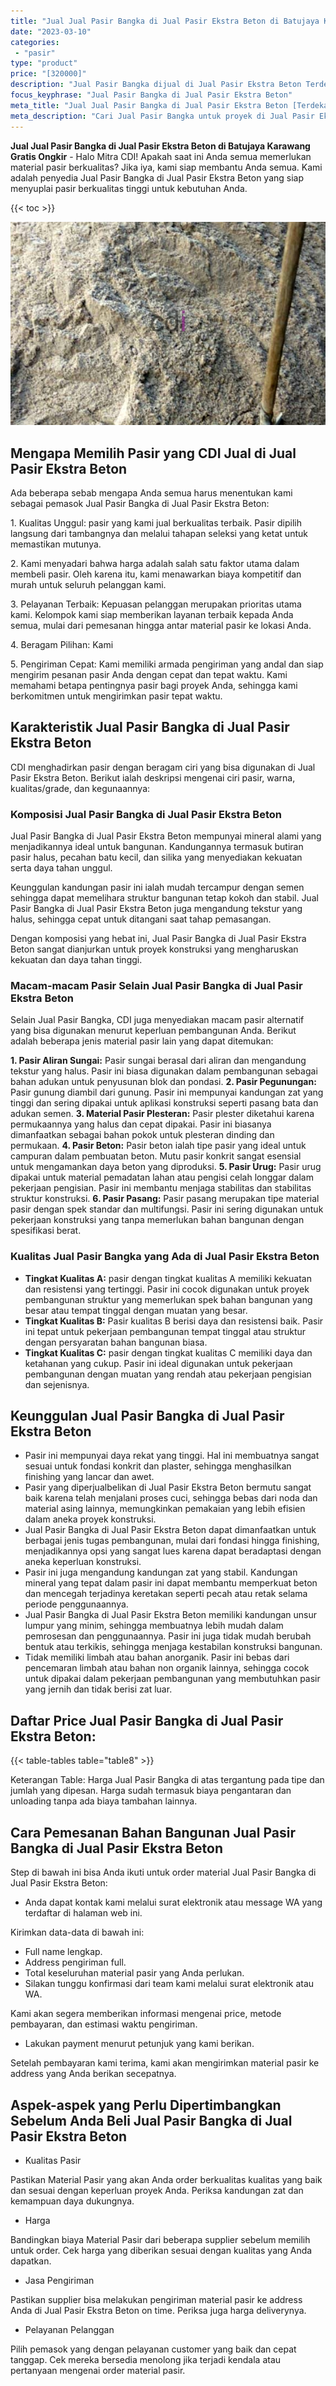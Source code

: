 ```yaml
---
title: "Jual Jual Pasir Bangka di Jual Pasir Ekstra Beton di Batujaya Karawang Gratis Ongkir"
date: "2023-03-10"
categories:
 - "pasir"
type: "product"
price: "[320000]"
description: "Jual Pasir Bangka dijual di Jual Pasir Ekstra Beton Terdekat. Jual Pasir Bangka ini sering digunakan dalam proyek konstruksi sebagai bahan campuran yang terpilih dan bersih. Silakan hubungi kami untuk informasi lebih lanjut."
focus_keyphrase: "Jual Pasir Bangka di Jual Pasir Ekstra Beton"
meta_title: "Jual Jual Pasir Bangka di Jual Pasir Ekstra Beton [Terdekat] - CDI"
meta_description: "Cari Jual Pasir Bangka untuk proyek di Jual Pasir Ekstra Beton? Kami menawarkan Jual Pasir Bangka berkualitas untuk bahan campuran. Segera dapatkan penawaran terbaik."
---
```


**Jual Jual Pasir Bangka di Jual Pasir Ekstra Beton di Batujaya Karawang Gratis Ongkir** - Halo Mitra CDI! Apakah saat ini Anda semua memerlukan material pasir berkualitas? Jika iya, kami siap membantu Anda semua. Kami adalah penyedia Jual Pasir Bangka di Jual Pasir Ekstra Beton yang siap menyuplai pasir berkualitas tinggi untuk kebutuhan Anda.

{{< toc >}}

![Jual Jual Pasir Bangka di Jual Pasir Ekstra Beton di Batujaya Karawang Gratis Ongkir](/images/pasir/pasir-bangunan-13.jpg)

## Mengapa Memilih Pasir yang CDI Jual di Jual Pasir Ekstra Beton

Ada beberapa sebab mengapa Anda semua harus menentukan kami sebagai pemasok Jual Pasir Bangka di Jual Pasir Ekstra Beton:

1\.  Kualitas Unggul: pasir yang kami jual berkualitas terbaik. Pasir dipilih langsung dari tambangnya dan melalui tahapan seleksi yang ketat untuk memastikan mutunya.

2\.  Kami menyadari bahwa harga adalah salah satu faktor utama dalam membeli pasir. Oleh karena itu, kami menawarkan biaya kompetitif dan murah untuk seluruh pelanggan kami.

3\.  Pelayanan Terbaik: Kepuasan pelanggan merupakan prioritas utama kami. Kelompok kami siap memberikan layanan terbaik kepada Anda semua, mulai dari pemesanan hingga antar material pasir ke lokasi Anda.

4\.  Beragam Pilihan: Kami

5\.  Pengiriman Cepat: Kami memiliki armada pengiriman yang andal dan siap mengirim pesanan pasir Anda dengan cepat dan tepat waktu. Kami memahami betapa pentingnya pasir bagi proyek Anda, sehingga kami berkomitmen untuk mengirimkan pasir tepat waktu.

## Karakteristik Jual Pasir Bangka di Jual Pasir Ekstra Beton

CDI menghadirkan pasir dengan beragam ciri yang bisa digunakan di Jual Pasir Ekstra Beton. Berikut ialah deskripsi mengenai ciri pasir, warna, kualitas/grade, dan kegunaannya:

### Komposisi Jual Pasir Bangka di Jual Pasir Ekstra Beton

Jual Pasir Bangka di Jual Pasir Ekstra Beton mempunyai mineral alami yang menjadikannya ideal untuk bangunan. Kandungannya termasuk butiran pasir halus, pecahan batu kecil, dan silika yang menyediakan kekuatan serta daya tahan unggul.

Keunggulan kandungan pasir ini ialah mudah tercampur dengan semen sehingga dapat memelihara struktur bangunan tetap kokoh dan stabil. Jual Pasir Bangka di Jual Pasir Ekstra Beton juga mengandung tekstur yang halus, sehingga cepat untuk ditangani saat tahap pemasangan.

Dengan komposisi yang hebat ini, Jual Pasir Bangka di Jual Pasir Ekstra Beton sangat dianjurkan untuk proyek konstruksi yang mengharuskan kekuatan dan daya tahan tinggi.

### Macam-macam Pasir Selain Jual Pasir Bangka di Jual Pasir Ekstra Beton

Selain Jual Pasir Bangka, CDI juga menyediakan macam pasir alternatif yang bisa digunakan menurut keperluan pembangunan Anda. Berikut adalah beberapa jenis material pasir lain yang dapat ditemukan:

**1\. Pasir Aliran Sungai:** Pasir sungai berasal dari aliran dan mengandung tekstur yang halus. Pasir ini biasa digunakan dalam pembangunan sebagai bahan adukan untuk penyusunan blok dan pondasi.
**2\. Pasir Pegunungan:** Pasir gunung diambil dari gunung. Pasir ini mempunyai kandungan zat yang tinggi dan sering dipakai untuk aplikasi konstruksi seperti pasang bata dan adukan semen.
**3\. Material Pasir Plesteran:** Pasir plester diketahui karena permukaannya yang halus dan cepat dipakai. Pasir ini biasanya dimanfaatkan sebagai bahan pokok untuk plesteran dinding dan permukaan.
**4\. Pasir Beton:** Pasir beton ialah tipe pasir yang ideal untuk campuran dalam pembuatan beton. Mutu pasir konkrit sangat esensial untuk mengamankan daya beton yang diproduksi.
**5\. Pasir Urug:** Pasir urug dipakai untuk material pemadatan lahan atau pengisi celah longgar dalam pekerjaan pengisian. Pasir ini membantu menjaga stabilitas dan stabilitas struktur konstruksi.
**6\. Pasir Pasang:** Pasir pasang merupakan tipe material pasir dengan spek standar dan multifungsi. Pasir ini sering digunakan untuk pekerjaan konstruksi yang tanpa memerlukan bahan bangunan dengan spesifikasi berat.

### Kualitas Jual Pasir Bangka yang Ada di Jual Pasir Ekstra Beton

*   **Tingkat Kualitas A:** pasir dengan tingkat kualitas A memiliki kekuatan dan resistensi yang tertinggi. Pasir ini cocok digunakan untuk proyek pembangunan struktur yang memerlukan spek bahan bangunan yang besar atau tempat tinggal dengan muatan yang besar.
*   **Tingkat Kualitas B:** Pasir kualitas B berisi daya dan resistensi baik. Pasir ini tepat untuk pekerjaan pembangunan tempat tinggal atau struktur dengan persyaratan bahan bangunan biasa.
*   **Tingkat Kualitas C:** pasir dengan tingkat kualitas C memiliki daya dan ketahanan yang cukup. Pasir ini ideal digunakan untuk pekerjaan pembangunan dengan muatan yang rendah atau pekerjaan pengisian dan sejenisnya.

## Keunggulan Jual Pasir Bangka di Jual Pasir Ekstra Beton

*   Pasir ini mempunyai daya rekat yang tinggi. Hal ini membuatnya sangat sesuai untuk fondasi konkrit dan plaster, sehingga menghasilkan finishing yang lancar dan awet.
*   Pasir yang diperjualbelikan di Jual Pasir Ekstra Beton bermutu sangat baik karena telah menjalani proses cuci, sehingga bebas dari noda dan material asing lainnya, memungkinkan pemakaian yang lebih efisien dalam aneka proyek konstruksi.
*   Jual Pasir Bangka di Jual Pasir Ekstra Beton dapat dimanfaatkan untuk berbagai jenis tugas pembangunan, mulai dari fondasi hingga finishing, menjadikannya opsi yang sangat lues karena dapat beradaptasi dengan aneka keperluan konstruksi.
*   Pasir ini juga mengandung kandungan zat yang stabil. Kandungan mineral yang tepat dalam pasir ini dapat membantu memperkuat beton dan mencegah terjadinya keretakan seperti pecah atau retak selama periode penggunaannya.
*   Jual Pasir Bangka di Jual Pasir Ekstra Beton memiliki kandungan unsur lumpur yang minim, sehingga membuatnya lebih mudah dalam pemrosesan dan penggunaannya. Pasir ini juga tidak mudah berubah bentuk atau terkikis, sehingga menjaga kestabilan konstruksi bangunan.
*   Tidak memiliki limbah atau bahan anorganik. Pasir ini bebas dari pencemaran limbah atau bahan non organik lainnya, sehingga cocok untuk dipakai dalam pekerjaan pembangunan yang membutuhkan pasir yang jernih dan tidak berisi zat luar.

## Daftar Price Jual Pasir Bangka di Jual Pasir Ekstra Beton:

{{< table-tables table="table8" >}}

Keterangan Table: Harga Jual Pasir Bangka di atas tergantung pada tipe dan jumlah yang dipesan. Harga sudah termasuk biaya pengantaran dan unloading tanpa ada biaya tambahan lainnya.

## Cara Pemesanan Bahan Bangunan Jual Pasir Bangka di Jual Pasir Ekstra Beton

Step di bawah ini bisa Anda ikuti untuk order material Jual Pasir Bangka di Jual Pasir Ekstra Beton:

*   Anda dapat kontak kami melalui surat elektronik atau message WA yang terdaftar di halaman web ini.

Kirimkan data-data di bawah ini:

*   Full name lengkap.
*   Address pengiriman full.
*   Total keseluruhan material pasir yang Anda perlukan.
*   Silakan tunggu konfirmasi dari team kami melalui surat elektronik atau WA.

Kami akan segera memberikan informasi mengenai price, metode pembayaran, dan estimasi waktu pengiriman.
*   Lakukan payment menurut petunjuk yang kami berikan.

Setelah pembayaran kami terima, kami akan mengirimkan material pasir ke address yang Anda berikan secepatnya.

## Aspek-aspek yang Perlu Dipertimbangkan Sebelum Anda Beli Jual Pasir Bangka di Jual Pasir Ekstra Beton

*   Kualitas Pasir

Pastikan Material Pasir yang akan Anda order berkualitas kualitas yang baik dan sesuai dengan keperluan proyek Anda. Periksa kandungan zat dan kemampuan daya dukungnya.
*   Harga

Bandingkan biaya Material Pasir dari beberapa supplier sebelum memilih untuk order. Cek harga yang diberikan sesuai dengan kualitas yang Anda dapatkan.
*   Jasa Pengiriman

Pastikan supplier bisa melakukan pengiriman material pasir ke address Anda di Jual Pasir Ekstra Beton on time. Periksa juga harga deliverynya.
*   Pelayanan Pelanggan

Pilih pemasok yang dengan pelayanan customer yang baik dan cepat tanggap. Cek mereka bersedia menolong jika terjadi kendala atau pertanyaan mengenai order material pasir.